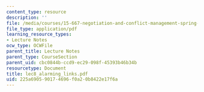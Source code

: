 ```yaml
---
content_type: resource
description: ''
file: /media/courses/15-667-negotiation-and-conflict-management-spring-2001/225a690590174696f0a20b8422e17f6a_lec8_alarming_links.pdf
file_type: application/pdf
learning_resource_types:
- Lecture Notes
ocw_type: OCWFile
parent_title: Lecture Notes
parent_type: CourseSection
parent_uid: cbc0844b-ccd9-ec29-098f-45393b46b34b
resourcetype: Document
title: lec8_alarming_links.pdf
uid: 225a6905-9017-4696-f0a2-0b8422e17f6a
---
```

